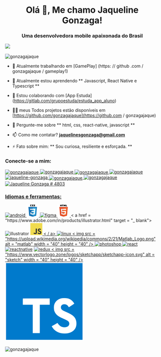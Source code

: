 <h1 align = "center"> Olá 👋, Me chamo Jaqueline Gonzaga! </h1>
<h3 align = "center"> Uma desenvolvedora mobile apaixonada do Brasil </h3>

<img src="https://media.giphy.com/media/L1R1tvI9svkIWwpVYr/giphy.gif">

<p align = "left"> <img src = "https://komarev.com/ghpvc/?username=gonzagajaque&label=Profile%20views&color=0e75b6&style=flat" alt = "gonzagajaque" /> </p>

- 🔭 Atualmente trabalhando em [GamePlay] (https: // github .com / gonzagajaque / gameplay1)

- 🌱 Atualmente estou aprendendo ** Javascript, React Native e Typescript **

- 👯 Estou colaborando com [App Estuda] (https://gitlab.com/grupoestuda/estuda_app_aluno)

- 👨‍💻 meus Todos projetos estão disponíveis em [https://github.com/gonzagajaque](https://github.com / gonzagajaque)

- 💬 Pergunte-me sobre ** html, css, react-native, javascript **

- 📫 Como me contatar? **jaquelinesgonzaga@gmail.com**

- ⚡ Fato sobre mim: ** Sou curiosa, resiliente e esforçada. **

<h3 align = "left"> Conecte-se a mim: </h3>
<p align = "left">
<a href="https://codepen.io/gonzagajaque" target="blank"> <img align = "center" src = "https://raw.githubusercontent.com/rahuldkjain/github-profile-readme-generator /master/src/images/icons/Social/codepen.svg "alt =" gonzagajaque "height =" 30 "width =" 40 "/> </a>
<a href =" https://dev.to/gonzagajaque "target =" blank "> <img align =" center "src =" https://cdn.jsdelivr.net/npm/simple-icons@3.0.1/icons/dev-dot-to.svg "alt =" gonzagajaque "altura =" 30 "
<a href="https://twitter.com/gonzagajaque" target="blank"> <img align = "center" src = "https://raw.githubusercontent.com/rahuldkjain/github-profile-readme-generator /master/src/images/icons/Social/twitter.svg "alt =" gonzagajaque "height =" 30 "width =" 40 "/> </a>
<a href =" https://linkedin.com/in / gonzagajaque "target =" blank "> <img align =" center "src =" https://raw.githubusercontent.com/rahuldkjain/github-profile-readme-generator/master/src/images/icons/Social/linked -in-alt.svg "alt =" gonzagajaque "height =" 30 "width =" 40 "/> </a>
<a href =" https://stackoverflow.com/users/jaqueline-gonzaga "target =" em branco "> <img align =" center "src = "https://raw.githubusercontent.com/rahuldkjain/github-profile-readme-generator/master/src/images/icons/Social/stack-overflow.svg" alt = "jaqueline-gonzaga" height = "30 "largura =" 40 "/> </a>
<a href="https://fb.com/gonzagajaque" target="blank"> <img align = "center" src = "https://raw.githubusercontent.com/rahuldkjain/github-profile-readme-generator /master/src/images/icons/Social/facebook.svg "alt =" gonzagajaque "height =" 30 "width =" 40 "/> </a>
<a href =" https://instagram.com/gonzagajaque "target =" blank "> <img align =" center "src =" https://raw.githubusercontent.com/rahuldkjain/github-profile-readme-generator/master/src/images/icons/Social/instagram.svg "alt =" gonzagajaque "height =" 30 "width =" 40 "/> </a>
<a href="https://discord.gg/Jaqueline Gonzaga#4803" target="blank"> <img align = "center" src = "https: // raw.githubusercontent.com/rahuldkjain/github-profile-readme-generator/master/src/images/icons/Social/discord.svg "alt =" Jaqueline Gonzaga # 4803 "height =" 30 "width =" 40 "/> </ a>
</p>

<h3 align = "left"> Idiomas e ferramentas: </h3>
<p align = "left"> <a href="https://developer.android.com" target="_blank"> <img src = "https://raw.githubusercontent.com/devicons/devicon/master/ icons / android / android-original-wordmark.svg "alt =" android "width =" 40 "height =" 40 "/> </a> <a href =" https://www.w3schools.com/css/ "target =" _ blank "> <img src =" https://raw.githubusercontent.com/devicons/devicon/master/icons/css3/css3-original-wordmark.svg "alt =" css3 "width =" 40 " height = "40" /> </a> <a href="https://www.figma.com/" target="_blank"> <img src = "https://www.vectorlogo.zone/logos/ figma / figma-icon.svg "alt = "figma" width = "40" height = "40" /> </a> <a href="https://www.w3.org/html/" target="_blank"> <img src = " https://raw.githubusercontent.com/devicons/devicon/master/icons/html5/html5-original-wordmark.svg "alt =" html5 "width =" 40 "height =" 40 "/> </a> < a href = "https://www.adobe.com/in/products/illustrator.html" target = "_ blank"> <img src = "https://www.vectorlogo.zone/logos/adobe_illustrator/adobe_illustrator-icon .svg "alt =" illustrator "width =" 40 "height =" 40 "/> </a> <a href =" https://developer.mozilla.org/en-US/docs/Web/JavaScript "target = "_ em branco"> <img src = "https://raw.githubusercontent.com/devicons/devicon/master/icons/javascript/javascript-original.svg" alt = "javascript" width = "40" height = "40" /> < / a> <a href="https://www.linux.org/" target="_blank"> <img src = "https://raw.githubusercontent.com/devicons/devicon/master/icons/linux/ linux-original.svg "alt =" linux "width =" 40 "height =" 40 "/> </a> <a href="https://www.mathworks.com/" target="_blank"> < img src = "https://upload.wikimedia.org/wikipedia/commons/2/21/Matlab_Logo.png" alt = "matlab" width = "40" height = "40" /> </a> <a href = "https://www.photoshop.com/en" target = "_ blank"> <img src = "https://raw.githubusercontent.com/devicons/devicon/master/icons/photoshop/photoshop-line .svg "alt =" photoshop "width =" 40 "height =" 40 "/> </a> <a href="https://reactjs.org/" target="_blank"> <img src =" https : //raw.githubusercontent.com/devicons/devicon/master/icons/react/react-original-wordmark.svg "alt =" react "width =" 40 "height =" 40 "/> </a> <a href = "https://reactnative.dev/" target = "_ blank"> <img src = "https://reactnative.dev/img/header_logo.svg" alt = "reactnative" width = "40" height = " 40 "/></a> <a href="https://redux.js.org" target="_blank"> <img src = "https://raw.githubusercontent.com/devicons/devicon/master/icons/redux/ redux-original.svg "alt =" redux "width =" 40 "height =" 40 "/> </a> <a href="https://www.sketch.com/" target="_blank"> < img src = "https://www.vectorlogo.zone/logos/sketchapp/sketchapp-icon.svg" alt = "sketch" width = "40" height = "40" /> </a> <a href = " https://www.typescriptlang.org/ "target =" _ blank "> <img src =" https://raw.githubusercontent.com/devicons/devicon/master/icons/typescript/typescript-original.svg "alt = "typescript "largura =" 40 "altura =" 40 "/> </a> </p>

<p> <img align = "center" src = "https://github-readme-stats.vercel.app/api/top-langs?username=gonzagajaque&show_icons=true&locale=en&layout=compact" alt = "gonzagajaque" /> </p>
